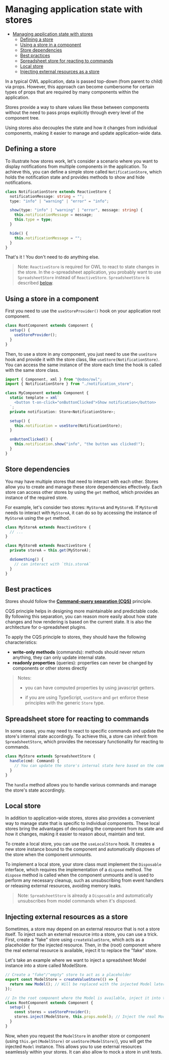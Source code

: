 # Managing application state with stores

- [Managing application state with stores](#managing-application-state-with-stores)
  - [Defining a store](#defining-a-store)
  - [Using a store in a component](#using-a-store-in-a-component)
  - [Store dependencies](#store-dependencies)
  - [Best practices](#best-practices)
  - [Spreadsheet store for reacting to commands](#spreadsheet-store-for-reacting-to-commands)
  - [Local store](#local-store)
  - [Injecting external resources as a store](#injecting-external-resources-as-a-store)

In a typical OWL application, data is passed top-down (from parent to child) via props. However, this approach can become cumbersome for certain types of props that are required by many components within the application.

Stores provide a way to share values like these between components without the need to pass props explicitly through every level of the component tree.

Using stores also decouples the state and how it changes from individual components, making it easier to manage and update application-wide data.

## Defining a store

To illustrate how stores work, let's consider a scenario where you want to display notifications from multiple components in the application. To achieve this, you can define a simple store called `NotificationStore`, which holds the notification state and provides methods to show and hide notifications.

```ts
class NotificationStore extends ReactiveStore {
  notificationMessage: string = "";
  type: "info" | "warning" | "error" = "info";

  show(type: "info" | "warning" | "error", message: string) {
    this.notificationMessage = message;
    this.type = type;
  }

  hide() {
    this.notificationMessage = "";
  }
}
```

That's it ! You don't need to do anything else.

> Note: `ReactiveStore` is required for OWL to react to state changes in the store. In the o-spreadsheet application, you probably want to use `SpreadsheetStore` instead of `ReactiveStore`. `SpreadsheetStore` is described [below](#spreadsheet-store-for-reacting-to-commands).

## Using a store in a component

First you need to use the `useStoreProvider()` hook on your application root component.

```ts
class RootComponent extends Component {
  setup() {
    useStoreProvider();
  }
}
```

Then, to use a store in any component, you just need to use the `useStore` hook and provide it with the store class, like `useStore(NotificationStore)`. You can access the same instance of the store each time the hook is called with the same store class.

```ts
import { Component, xml } from "@odoo/owl";
import { NotificationStore } from "./notification_store";

class MyComponent extends Component {
  static template = xml`
    <button t-on-click="onButtonClicked">Show notification</button>
  `;
  private notification: Store<NotificationStore>;

  setup() {
    this.notification = useStore(NotificationStore);
  }

  onButtonClicked() {
    this.notification.show("info", "the button was clicked!");
  }
}
```

## Store dependencies

You may have multiple stores that need to interact with each other. Stores allow you to create and manage these store dependencies effectively. Each store can access other stores by using the `get` method, which provides an instance of the required store.

For example, let's consider two stores: `MyStoreA` and `MyStoreB`. If `MyStoreB` needs to interact with `MyStoreA`, it can do so by accessing the instance of `MyStoreA` using the `get` method.

```ts
class MyStoreA extends ReactiveStore {
  // ...
}

class MyStoreB extends ReactiveStore {
  private storeA = this.get(MyStoreA);

  doSomething() {
    // can interact with `this.storeA`
  }
}
```

## Best practices

Stores should follow the **[Command-query separation (CQS)](https://en.wikipedia.org/wiki/Command%E2%80%93query_separation)** principle.

CQS principle helps in designing more maintainable and predictable code. By following this separation, you can reason more easily about how state changes and how rendering is based on the current state. It is also the architecture for o-spreadsheet plugins.

To apply the CQS principle to stores, they should have the following characteristics:

- **write-only methods** (commands): methods should never return anything, they can only update internal state.
- **readonly properties** (queries): properties can never be changed by components or other stores directly

> Notes:
>
> - you can have computed properties by using javascript getters.
>
> - if you are using TypeScript, `useStore` and `get` enforce these principles with the generic `Store` type.

## Spreadsheet store for reacting to commands

In some cases, you may need to react to specific commands and update the store's internal state accordingly. To achieve this, a store can inherit from `SpreadsheetStore`, which provides the necessary functionality for reacting to commands.

```ts
class MyStore extends SpreadsheetStore {
  handle(cmd: Command) {
    // You can update the store's internal state here based on the command received.
  }
}
```

The `handle` method allows you to handle various commands and manage the store's state accordingly.

## Local store

In addition to application-wide stores, stores also provides a convenient way to manage state that is specific to individual components. These local stores bring the advantages of decoupling the component from its state and how it changes, making it easier to reason about, maintain and test.

To create a local store, you can use the `useLocalStore` hook. It creates a new store instance bound to the component and automatically disposes of the store when the component unmounts.

To implement a local store, your store class must implement the `Disposable` interface, which requires the implementation of a `dispose` method. The `dispose` method is called when the component unmounts and is used to perform any necessary cleanup, such as unsubscribing from event handlers or releasing external resources, avoiding memory leaks.

> Note: `SpreadsheetStore` is already a `Disposable` and automatically unsubscribes from model commands when it's disposed.

## Injecting external resources as a store

Sometimes, a store may depend on an external resource that is not a store itself. To inject such an external resource into a store, you can use a trick. First, create a "fake" store using `createValueStore`, which acts as a placeholder for the injected resource. Then, in the (root) component where the real external resource is available, inject it to replace the "fake" store.

Let's take an example where we want to inject a spreadsheet Model instance into a store called ModelStore.

```ts
// Create a "fake"/"empty" store to act as a placeholder
export const ModelStore = createValueStore(() => {
  return new Model(); // Will be replaced with the injected Model later
});

// In the root component where the Model is available, inject it into the ModelStore
class RootComponent extends Component {
  setup() {
    const stores = useStoreProvider();
    stores.inject(ModelStore, this.props.model); // Inject the real Model instance
  }
}
```

Now, when you request the `ModelStore` in another store or component (using `this.get(ModelStore)` or `useStore(ModelStore)`), you will get the injected `Model` instance. This allows you to use external resources seamlessly within your stores.
It can also allow to mock a store in unit tests.
